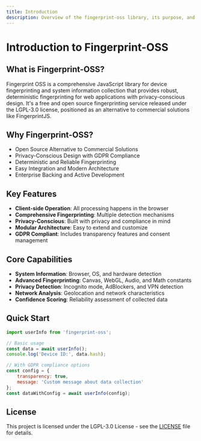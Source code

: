 ```yaml
---
title: Introduction
description: Overview of the fingerprint-oss library, its purpose, and key features
---
```


# Introduction to Fingerprint-OSS

## What is Fingerprint-OSS?

Fingerprint OSS is a comprehensive JavaScript library for device fingerprinting and system information collection that provides robust, deterministic fingerprinting for web applications with privacy-conscious design. It's a free and open source fingerprinting service released under the LGPL-3.0 license, positioned as an alternative to commercial solutions like FingerprintJS.

## Why Fingerprint-OSS?
- Open Source Alternative to Commercial Solutions
- Privacy-Conscious Design with GDPR Compliance
- Deterministic and Reliable Fingerprinting
- Easy Integration and Modern Architecture
- Enterprise Backing and Active Development

## Key Features

- **Client-side Operation**: All processing happens in the browser
- **Comprehensive Fingerprinting**: Multiple detection mechanisms
- **Privacy-Conscious**: Built with privacy and compliance in mind
- **Modular Architecture**: Easy to extend and customize
- **GDPR Compliant**: Includes transparency features and consent management

## Core Capabilities

- **System Information**: Browser, OS, and hardware detection
- **Advanced Fingerprinting**: Canvas, WebGL, Audio, and Math constants
- **Privacy Detection**: Incognito mode, AdBlockers, and VPN detection
- **Network Analysis**: Geolocation and network characteristics
- **Confidence Scoring**: Reliability assessment of collected data

## Quick Start

```javascript
import userInfo from 'fingerprint-oss';

// Basic usage
const data = await userInfo();
console.log('Device ID:', data.hash);

// With GDPR compliance options
const config = {
    transparency: true,
    message: 'Custom message about data collection'
};
const dataWithConfig = await userInfo(config);
```

## License

This project is licensed under the LGPL-3.0 License - see the [LICENSE](/license) file for details.
